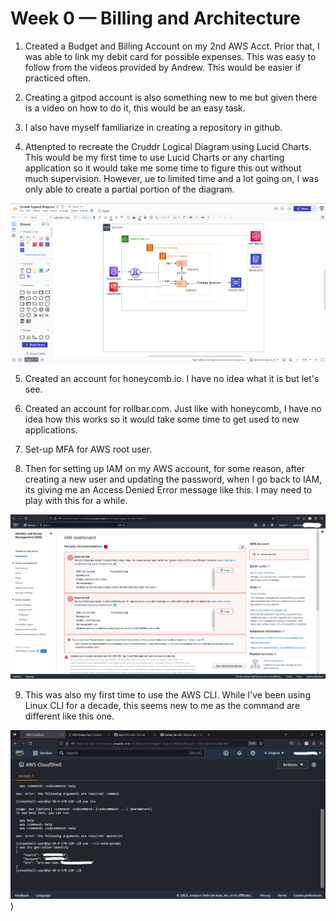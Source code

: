 # Week 0 — Billing and Architecture

1. Created a Budget and Billing Account on my 2nd AWS Acct. Prior that, I was able to link my debit card for possible expenses. This was easy to follow from the videos provided by Andrew. This would be easier if practiced often. 

2. Creating a gitpod account is also something new to me but given there is a video on how to do it, this would be an easy task. 

3. I also have myself familiarize in creating a repository in github. 

4. Attenpted to recreate the Cruddr Logical Diagram using Lucid Charts. This would be my first time to use Lucid Charts or any charting application so it would take me some time to figure this out without much supervision. However, ue to limited time and a lot going on, I was only able to create a partial portion of the diagram. 

![Cruddur_Logical_Diagram](https://github.com/markpogi0121/aws-bootcamp-cruddur-2023/blob/main/_docs/assets/Cruddr%20Logical%20Diagram_Partial.png)

5. Created an account for honeycomb.io. I have no idea what it is but let's see. 

6. Created an account for rollbar.com. Just like with honeycomb, I have no idea how this works so it would take some time to get used to new applications. 

7. Set-up MFA for AWS root user. 

8. Then for setting up IAM on my AWS account, for some reason, after creating a new user and updating the password, when I go back to IAM, its giving me an Access Denied Error message like this. I may need to play with this for a while.  

![IAM Access Denied](https://github.com/markpogi0121/aws-bootcamp-cruddur-2023/blob/main/_docs/assets/IAM%20Access%20Denied.png)

9. This was also my first time to use the AWS CLI. While I've been using Linux CLI for a decade, this seems new to me as the command are different like this one. 

![AWS CLI](https://github.com/markpogi0121/aws-bootcamp-cruddur-2023/blob/main/_docs/assets/AWS%20CLI.png))

